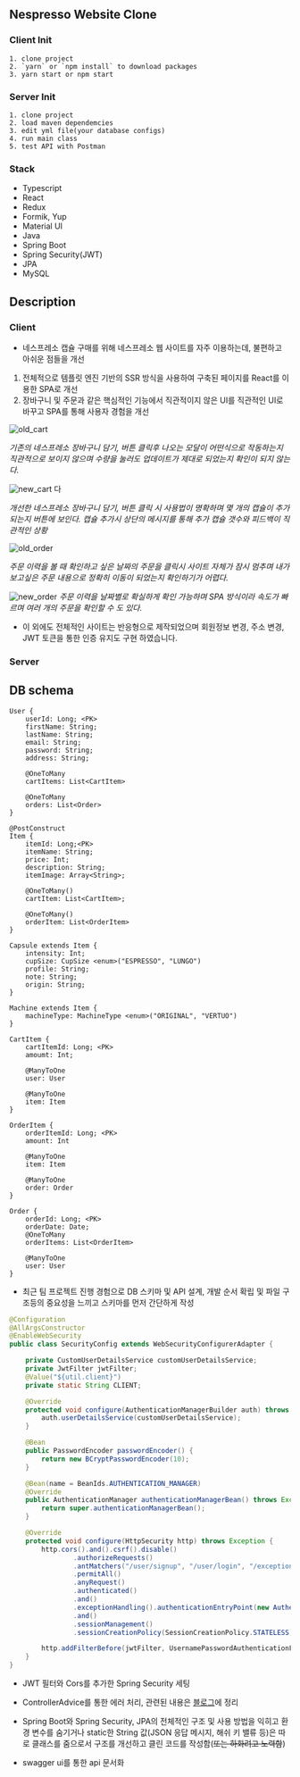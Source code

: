 ## Nespresso Website Clone

### Client Init

```
1. clone project
2. `yarn` or `npm install` to download packages
3. yarn start or npm start
```

### Server Init

```
1. clone project
2. load maven dependemcies
3. edit yml file(your database configs)
4. run main class
5. test API with Postman
```

### Stack

-   Typescript
-   React
-   Redux
-   Formik, Yup
-   Material UI
-   Java
-   Spring Boot
-   Spring Security(JWT)
-   JPA
-   MySQL

## Description

### Client

-   네스프레소 캡슐 구매를 위해 네스프레소 웹 사이트를 자주 이용하는데, 불편하고 아쉬운 점들을 개선

1. 전체적으로 템플릿 엔진 기반의 SSR 방식을 사용하여 구축된 페이지를 React를 이용한 SPA로 개선
2. 장바구니 및 주문과 같은 핵심적인 기능에서 직관적이지 않은 UI를 직관적인 UI로 바꾸고 SPA를 통해 사용자 경험을 개선

![old_cart](./assets/oldcart.gif)

_기존의 네스프레소 장바구니 담기, 버튼 클릭후 나오는 모달이 어떤식으로 작동하는지 직관적으로 보이지 않으며 수량을 눌러도 업데이트가 제대로 되었는지 확인이 되지 않는다._

![new_cart](./assets/newcart.gif)
다

_개선한 네스프레소 장바구니 담기, 버튼 클릭 시 사용법이 명확하며 몇 개의 캡슐이 추가되는지 버튼에 보인다. 캡슐 추가시 상단의 메시지를 통해 추가 캡슐 갯수와 피드백이 직관적인 상황_

![old_order](./assets/oldorder.gif)

_주문 이력을 볼 때 확인하고 싶은 날짜의 주문을 클릭시 사이트 자체가 잠시 멈추며 내가 보고싶은 주문 내용으로 정확히 이동이 되었는지 확인하기가 어렵다._

![new_order](./assets/neworder.gif)
_주문 이력을 날짜별로 확실하게 확인 가능하며 SPA 방식이라 속도가 빠르며 여러 개의 주문을 확인할 수 도 있다._

-   이 외에도 전체적인 사이트는 반응형으로 제작되었으며 회원정보 변경, 주소 변경, JWT 토큰을 통한 인증 유지도 구현 하였습니다.

### Server

## DB schema

```
User {
	userId: Long; <PK>
	firstName: String;
	lastName: String;
	email: String;
	password: String;
	address: String;

	@OneToMany
	cartItems: List<CartItem>

	@OneToMany
	orders: List<Order>
}

@PostConstruct
Item {
	itemId: Long;<PK>
	itemName: String;
	price: Int;
	description: String;
	itemImage: Array<String>;

	@OneToMany()
	cartItem: List<CartItem>;

	@OneToMany()
	orderItem: List<OrderItem>
}

Capsule extends Item {
	intensity: Int;
	cupSize: CupSize <enum>("ESPRESSO", "LUNGO")
	profile: String;
	note: String;
	origin: String;
}

Machine extends Item {
	machineType: MachineType <enum>("ORIGINAL", "VERTUO")
}

CartItem {
	cartItemId: Long; <PK>
	amoumt: Int;

	@ManyToOne
	user: User

	@ManyToOne
	item: Item
}

OrderItem {
	orderItemId: Long; <PK>
	amount: Int

	@ManyToOne
	item: Item

	@ManyToOne
	order: Order
}

Order {
	orderId: Long; <PK>
	orderDate: Date;
	@OneToMany
	orderItems: List<OrderItem>

	@ManyToOne
	user: User
}

```

-   최근 팀 프로젝트 진행 경험으로 DB 스키마 및 API 설계, 개발 순서 확립 및 파일 구조등의 중요성을 느끼고 스키마를 먼저 간단하게 작성

```java
@Configuration
@AllArgsConstructor
@EnableWebSecurity
public class SecurityConfig extends WebSecurityConfigurerAdapter {

    private CustomUserDetailsService customUserDetailsService;
    private JwtFilter jwtFilter;
    @Value("${util.client}")
    private static String CLIENT;

    @Override
    protected void configure(AuthenticationManagerBuilder auth) throws Exception {
        auth.userDetailsService(customUserDetailsService);
    }

    @Bean
    public PasswordEncoder passwordEncoder() {
        return new BCryptPasswordEncoder(10);
    }

    @Bean(name = BeanIds.AUTHENTICATION_MANAGER)
    @Override
    public AuthenticationManager authenticationManagerBean() throws Exception {
        return super.authenticationManagerBean();
    }

    @Override
    protected void configure(HttpSecurity http) throws Exception {
        http.cors().and().csrf().disable()
                .authorizeRequests()
                .antMatchers("/user/signup", "/user/login", "/exception/**","/item/**")
                .permitAll()
                .anyRequest()
                .authenticated()
                .and()
                .exceptionHandling().authenticationEntryPoint(new AuthenticationExceptionHandler())
                .and()
                .sessionManagement()
                .sessionCreationPolicy(SessionCreationPolicy.STATELESS);

        http.addFilterBefore(jwtFilter, UsernamePasswordAuthenticationFilter.class);
    }
}
```

-   JWT 필터와 Cors를 추가한 Spring Security 세팅

-   ControllerAdvice를 통한 에러 처리, 관련된 내용은 [블로그](https://velog.io/@peppermint100/Spring-Boot-%EC%98%88%EC%99%B8-%EC%B2%98%EB%A6%AC)에 정리

-   Spring Boot와 Spring Security, JPA의 전체적인 구조 및 사용 방법을 익히고 환경 변수를 숨기거나 static한 String 값(JSON 응답 메시지, 해쉬 키 밸류 등)은 따로 클래스를 줌으로서 구조를 개선하고 클린 코드를 작성함(~~또는 하화려고 노력함~~)

-   swagger ui를 통한 api 문서화
